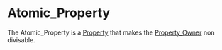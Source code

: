 # Atomic_Property

The Atomic_Property is a [Property](60059.md) that makes the [Property_Owner](404.md) non divisable.